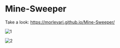 # Mine-Sweeper

Take a look: https://morlevari.github.io/Mine-Sweeper/

![1](https://user-images.githubusercontent.com/71779002/124472220-86c06f00-dda6-11eb-9dd5-0c865b1c8fbc.jpg)

![2](https://user-images.githubusercontent.com/71779002/124472225-888a3280-dda6-11eb-8aff-b4f74b21dc60.jpg)
